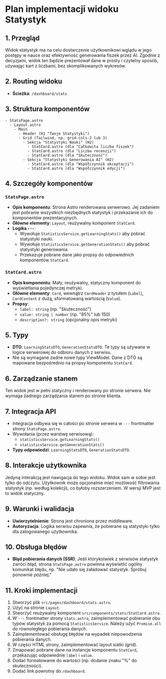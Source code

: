 # Plan implementacji widoku Statystyk

## 1. Przegląd

Widok statystyk ma na celu dostarczenie użytkownikowi wglądu w jego postępy w nauce oraz efektywność generowania fiszek przez AI. Zgodnie z decyzjami, widok ten będzie prezentował dane w prosty i czytelny sposób, używając kart z liczbami, bez skomplikowanych wykresów.

## 2. Routing widoku

- **Ścieżka**: `/dashboard/stats`

## 3. Struktura komponentów

```
- StatsPage.astro
  - Layout.astro
    - Main
      - Header (H1 "Twoje Statystyki")
      - Grid (Tailwind, np. grid-cols-2 lub 3)
        - Sekcja "Statystyki Nauki" (H2)
          - StatCard.astro (dla "Całkowita liczba fiszek")
          - StatCard.astro (dla "Liczba recenzji")
          - StatCard.astro (dla "Skuteczność")
        - Sekcja "Statystyki Generowania AI" (H2)
          - StatCard.astro (dla "Współczynnik akceptacji")
          - StatCard.astro (dla "Współczynnik edycji")
```

## 4. Szczegóły komponentów

### `StatsPage.astro`

- **Opis komponentu**: Strona Astro renderowana serwerowo. Jej zadaniem jest pobranie wszystkich niezbędnych statystyk i przekazanie ich do komponentów prezentacyjnych.
- **Główne elementy**: `Layout`, reużywalny komponent `StatCard`.
- **Logika `---`**:
  - Wywołuje `StatisticsService.getLearningStats()` aby pobrać statystyki nauki.
  - Wywołuje `StatisticsService.getGenerationStats()` aby pobrać statystyki generowania.
  - Przekazuje pobrane dane jako propsy do odpowiednich komponentów `StatCard`.

### `StatCard.astro`

- **Opis komponentu**: Mały, reużywalny, statyczny komponent do wyświetlania pojedynczej metryki.
- **Główne elementy**: `Card`, wewnątrz `CardHeader` z tytułem (`Label`), `CardContent` z dużą, sformatowaną wartością (`Value`).
- **Propsy**:
  - `label: string` (np. "Skuteczność")
  - `value: string | number` (np. "85%" lub 150)
  - `description?: string` (opcjonalny opis metryki)

## 5. Typy

- **DTO**: `LearningStatsDTO`, `GenerationStatsDTO`. Te typy są używane w logice serwerowej do odbioru danych z serwisu.
- Nie są wymagane żadne nowe typy ViewModel. Dane z DTO są mapowane bezpośrednio na propsy komponentu `StatCard`.

## 6. Zarządzanie stanem

Ten widok jest w pełni statyczny i renderowany po stronie serwera. Nie wymaga żadnego zarządzania stanem po stronie klienta.

## 7. Integracja API

- Integracja odbywa się w całości po stronie serwera w `---` frontmatter strony `StatsPage.astro`.
- Wywołania (przez warstwę serwisową):
  - `statisticsService.getLearningStats()`
  - `statisticsService.getGenerationStats()`
- **Typy odpowiedzi**: `LearningStatsDTO`, `GenerationStatsDTO`.

## 8. Interakcje użytkownika

Jedyną interakcją jest nawigacja do tego widoku. Widok sam w sobie jest tylko do odczytu. Użytkownik może opcjonalnie mieć możliwość filtrowania statystyk (np. według kolekcji), co byłoby rozszerzeniem. W wersji MVP jest to widok statyczny.

## 9. Warunki i walidacja

- **Uwierzytelnienie**: Strona jest chroniona przez middleware.
- **Autoryzacja**: Logika serwisu zapewnia, że pobierane są statystyki tylko dla zalogowanego użytkownika.

## 10. Obsługa błędów

- **Błąd pobierania danych (SSR)**: Jeśli którykolwiek z serwisów statystyk zwróci błąd, strona `StatsPage.astro` powinna wyświetlić ogólny komunikat błędu, np. "Nie udało się załadować statystyk. Spróbuj ponownie później."

## 11. Kroki implementacji

1. Stworzyć plik `src/pages/dashboard/stats.astro`.
2. Użyć na stronie `Layout`.
3. Stworzyć reużywalny komponent `src/components/stats/StatCard.astro`.
4. W `---` frontmatter strony `stats.astro`, zaimplementować pobieranie obu typów statystyk za pomocą `StatisticsService`. Należy użyć `Promise.all` do równoległego pobierania danych.
5. Zaimplementować obsługę błędów na wypadek niepowodzenia pobierania danych.
6. W części HTML strony, zaimplementować layout siatki (grid).
7. Zmapować pobrane dane na instancje komponentu `StatCard`, przekazując odpowiednie `label` i `value`.
8. Dodać formatowanie do wartości (np. dodanie znaku "%" do skuteczności).
9. Dodać link powrotny do `/dashboard`.
